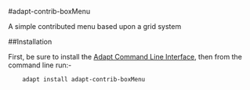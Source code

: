 #adapt-contrib-boxMenu

A simple contributed menu based upon a grid system

##Installation

First, be sure to install the [Adapt Command Line Interface](https://github.com/adaptlearning/adapt-cli), then from the command line run:-

        adapt install adapt-contrib-boxMenu


